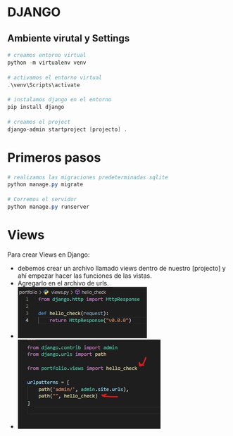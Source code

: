 # DJANGO    
## Ambiente virutal y Settings
```powershell
# creamos entorno virtual
python -m virtualenv venv

# activamos el entorno virtual
.\venv\Scripts\activate

# instalamos django en el entorno
pip install django

# creamos el project
django-admin startproject [projecto] .
```

# Primeros pasos
```powershell
# realizamos las migraciones predeterminadas sqlite
python manage.py migrate

# Corremos el servidor
python manage.py runserver
```

# Views
Para crear Views en Django:
- debemos crear un archivo llamado views dentro de nuestro [projecto] y ahí empezar hacer las funciones de las vistas.
- Agregarlo en el archivo de urls.
- ![Agregar vista al archivo de views](./imagenes/vista1.jpg)
- ![Agregar la vista al archivo de urls](./imagenes/agregar_vista_url.jpg)
